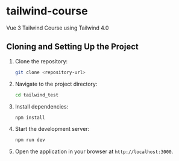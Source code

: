 # tailwind-course
 Vue 3 Tailwind Course using Tailwind 4.0

## Cloning and Setting Up the Project

1. Clone the repository:
   ```bash
   git clone <repository-url>
   ```

2. Navigate to the project directory:
   ```bash
   cd tailwind_test
   ```

3. Install dependencies:
   ```bash
   npm install
   ```

4. Start the development server:
   ```bash
   npm run dev
   ```

5. Open the application in your browser at `http://localhost:3000`.
